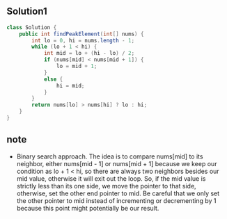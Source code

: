 ## Solution1
``` java
class Solution {
    public int findPeakElement(int[] nums) {
        int lo = 0, hi = nums.length - 1;
        while (lo + 1 < hi) {
            int mid = lo + (hi - lo) / 2;
            if (nums[mid] < nums[mid + 1]) {
                lo = mid + 1;
            }
            else {
                hi = mid;
            }
        }
        return nums[lo] > nums[hi] ? lo : hi;
    }
}
```

## note
* Binary search approach. The idea is to compare nums[mid] to its neighbor, either nums[mid - 1] or nums[mid + 1] because 
we keep our condition as lo + 1 < hi, so there are always two neighbors besides our mid value, otherwise it will exit out
the loop. So, if the mid value is strictly less than its one side, we move the pointer to that side, otherwise, set the other 
end pointer to mid. Be careful that we only set the other pointer to mid instead of incrementing or decrementing by 1 because 
this point might potentially be our result.
